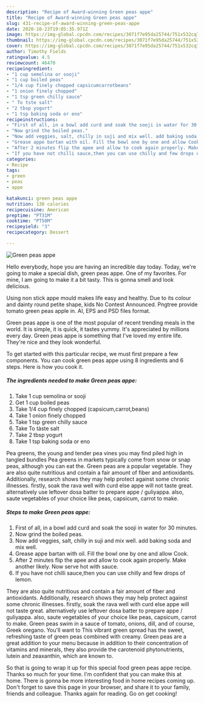 ```yaml
---
description: "Recipe of Award-winning Green peas appe"
title: "Recipe of Award-winning Green peas appe"
slug: 431-recipe-of-award-winning-green-peas-appe
date: 2020-10-23T19:05:35.971Z
image: https://img-global.cpcdn.com/recipes/3071f7e95da25744/751x532cq70/green-peas-appe-recipe-main-photo.jpg
thumbnail: https://img-global.cpcdn.com/recipes/3071f7e95da25744/751x532cq70/green-peas-appe-recipe-main-photo.jpg
cover: https://img-global.cpcdn.com/recipes/3071f7e95da25744/751x532cq70/green-peas-appe-recipe-main-photo.jpg
author: Timothy Fields
ratingvalue: 4.5
reviewcount: 46470
recipeingredient:
- "1 cup semolina or sooji"
- "1 cup boiled peas"
- "1/4 cup finely chopped capsicumcarrotbeans"
- "1 onion finely chopped"
- "1 tsp green chilly sauce"
- " To tste salt"
- "2 tbsp yogurt"
- "1 tsp baking soda or eno"
recipeinstructions:
- "First of all, in a bowl add curd and soak the sooji in water for 30 minutes."
- "Now grind the boiled peas."
- "Now add veggies, salt, chilly in suji and mix well. add baking soda and mix well."
- "Grease appe bartan with oil. Fill the bowl one by one and allow Cook."
- "After 2 minutes flip the apee and allow to cook again properly. Make another likely. Now serve hot with sauce."
- "If you have not chilli sauce,then you can use chilly and few drops of lemon."
categories:
- Recipe
tags:
- green
- peas
- appe

katakunci: green peas appe 
nutrition: 138 calories
recipecuisine: American
preptime: "PT31M"
cooktime: "PT50M"
recipeyield: "3"
recipecategory: Dessert

---
```



![Green peas appe](https://img-global.cpcdn.com/recipes/3071f7e95da25744/751x532cq70/green-peas-appe-recipe-main-photo.jpg)

Hello everybody, hope you are having an incredible day today. Today, we're going to make a special dish, green peas appe. One of my favorites. For mine, I am going to make it a bit tasty. This is gonna smell and look delicious.

Using non stick appe mould makes life easy and healthy. Due to its colour and dainty round petite shape, kids No Contest Announced. Pngtree provide tomato green peas apple in. AI, EPS and PSD files format.

Green peas appe is one of the most popular of recent trending meals in the world. It is simple, it is quick, it tastes yummy. It's appreciated by millions every day. Green peas appe is something that I've loved my entire life. They're nice and they look wonderful.


To get started with this particular recipe, we must first prepare a few components. You can cook green peas appe using 8 ingredients and 6 steps. Here is how you cook it.

<!--inarticleads1-->

##### The ingredients needed to make Green peas appe:

1. Take 1 cup semolina or sooji
1. Get 1 cup boiled peas
1. Take 1/4 cup finely chopped (capsicum,carrot,beans)
1. Take 1 onion finely chopped
1. Take 1 tsp green chilly sauce
1. Take  To tàste salt
1. Take 2 tbsp yogurt
1. Take 1 tsp baking soda or eno


Pea greens, the young and tender pea vines you may find piled high in tangled bundles Pea greens in markets typically come from snow or snap peas, although you can eat the. Green peas are a popular vegetable. They are also quite nutritious and contain a fair amount of fiber and antioxidants. Additionally, research shows they may help protect against some chronic illnesses. firstly, soak the rava well with curd else appe will not taste great. alternatively use leftover dosa batter to prepare appe / guliyappa. also, saute vegetables of your choice like peas, capsicum, carrot to make. 

<!--inarticleads2-->

##### Steps to make Green peas appe:

1. First of all, in a bowl add curd and soak the sooji in water for 30 minutes.
1. Now grind the boiled peas.
1. Now add veggies, salt, chilly in suji and mix well. add baking soda and mix well.
1. Grease appe bartan with oil. Fill the bowl one by one and allow Cook.
1. After 2 minutes flip the apee and allow to cook again properly. Make another likely. Now serve hot with sauce.
1. If you have not chilli sauce,then you can use chilly and few drops of lemon.


They are also quite nutritious and contain a fair amount of fiber and antioxidants. Additionally, research shows they may help protect against some chronic illnesses. firstly, soak the rava well with curd else appe will not taste great. alternatively use leftover dosa batter to prepare appe / guliyappa. also, saute vegetables of your choice like peas, capsicum, carrot to make. Green peas swim in a sauce of tomato, onions, dill, and of course, Greek oregano. You&#39;ll want to This vibrant green spread has the sweet, refreshing taste of green peas combined with creamy. Green peas are a great addition to your menu because in addition to their concentration of vitamins and minerals, they also provide the carotenoid phytonutrients, lutein and zeaxanthin, which are known to. 

So that is going to wrap it up for this special food green peas appe recipe. Thanks so much for your time. I'm confident that you can make this at home. There is gonna be more interesting food in home recipes coming up. Don't forget to save this page in your browser, and share it to your family, friends and colleague. Thanks again for reading. Go on get cooking!
